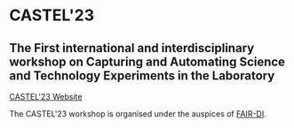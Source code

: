 # CASTEL'23

## The First international and interdisciplinary workshop on Capturing and Automating Science and Technology Experiments in the Laboratory

[CASTEL'23 Website](https://castel23.science.ru.nl/)

The CASTEL'23 workshop is organised under the auspices of [FAIR-DI](https://www.fair-di.eu/fair-di/).
